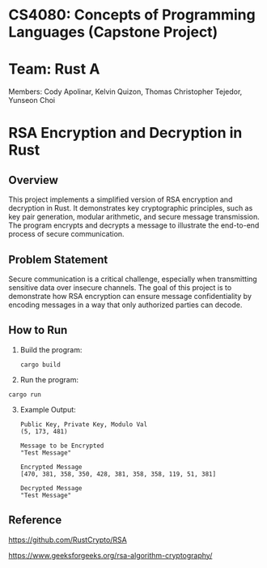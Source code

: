 # CS4080: Concepts of Programming Languages (Capstone Project)
# Team: Rust A
Members: Cody Apolinar, Kelvin Quizon, Thomas Christopher Tejedor, Yunseon Choi

# RSA Encryption and Decryption in Rust


## Overview
This project implements a simplified version of RSA encryption and decryption in Rust. It demonstrates key cryptographic principles, such as key pair generation, modular arithmetic, and secure message transmission. The program encrypts and decrypts a message to illustrate the end-to-end process of secure communication.

## Problem Statement
Secure communication is a critical challenge, especially when transmitting sensitive data over insecure channels. The goal of this project is to demonstrate how RSA encryption can ensure message confidentiality by encoding messages in a way that only authorized parties can decode.

## How to Run
1. Build the program:
   ```
   cargo build
   ```
2. Run the program:
  ```
  cargo run
  ```
3. Example Output:
   ```
   Public Key, Private Key, Modulo Val
   (5, 173, 481)

   Message to be Encrypted
   "Test Message"

   Encrypted Message
   [470, 381, 358, 350, 428, 381, 358, 358, 119, 51, 381]

   Decrypted Message
   "Test Message"
   ```

## Reference
https://github.com/RustCrypto/RSA 

https://www.geeksforgeeks.org/rsa-algorithm-cryptography/
